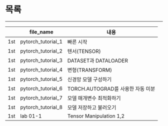 # 목록
--- 

||file_name|내용|
|---|---|---|
|1st|pytorch_tutorial_1|빠른 시작
|1st|pytorch_tutorial_2|텐서(TENSOR)
|1st|pytorch_tutorial_3|DATASET과 DATALOADER
|1st|pytorch_tutorial_4|변형(TRANSFORM)
|1st|pytorch_tutorial_5|신경망 모델 구성하기 
|1st|pytorch_tutorial_6|TORCH.AUTOGRAD를 사용한 자동 미분
|1st|pytorch_tutorial_7|모델 매개변수 최적화하기
|1st|pytorch_tutorial_8|모델 저장하고 불러오기
|1st|lab 01-1|Tensor Manipulation 1,2